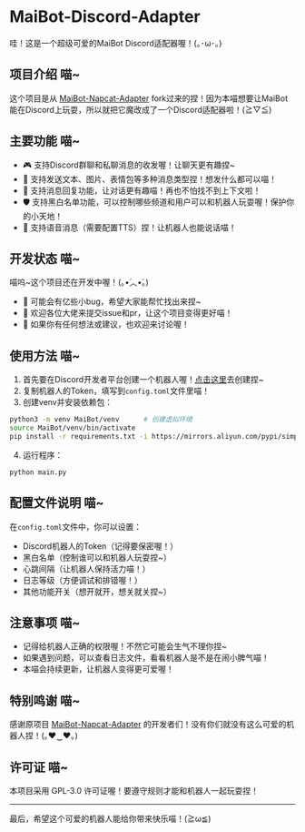 # MaiBot-Discord-Adapter

哇！这是一个超级可爱的MaiBot Discord适配器喔！(｡･ω･｡)

## 项目介绍 喵~

这个项目是从 [MaiBot-Napcat-Adapter](https://github.com/MaiM-with-u/MaiBot-Napcat-Adapter) fork过来的捏！因为本喵想要让MaiBot能在Discord上玩耍，所以就把它魔改成了一个Discord适配器啦！(≧▽≦)

## 主要功能 喵~

- 🎮 支持Discord群聊和私聊消息的收发喔！让聊天更有趣捏~
- 🎨 支持发送文本、图片、表情包等多种消息类型捏！想发什么都可以喵！
- 🔄 支持消息回复功能，让对话更有趣喵！再也不怕找不到上下文啦！
- 🛡️ 支持黑白名单功能，可以控制哪些频道和用户可以和机器人玩耍喔！保护你的小天地！
- 🎵 支持语音消息（需要配置TTS）捏！让机器人也能说话喵！

## 开发状态 喵~

喵呜~这个项目还在开发中喔！(｡•́︿•̀｡)
- 🐛 可能会有亿些小bug，希望大家能帮忙找出来捏~
- 💝 欢迎各位大佬来提交issue和pr，让这个项目变得更好喵！
- 🌟 如果你有任何想法或建议，也欢迎来讨论喔！

## 使用方法 喵~

1. 首先要在Discord开发者平台创建一个机器人喔！[点击这里](https://discord.com/developers/applications)去创建捏~
2. 复制机器人的Token，填写到`config.toml`文件里喵！
3. 创建venv并安装依赖包：
```bash
python3 -m venv MaiBot/venv      # 创建虚拟环境    
source MaiBot/venv/bin/activate
pip install -r requirements.txt -i https://mirrors.aliyun.com/pypi/simple --upgrade
```
4. 运行程序：
```bash
python main.py
```

## 配置文件说明 喵~

在`config.toml`文件中，你可以设置：
- Discord机器人的Token（记得要保密喔！）
- 黑白名单（控制谁可以和机器人玩耍捏~）
- 心跳间隔（让机器人保持活力喵！）
- 日志等级（方便调试和排错喔！）
- 其他功能开关（想开就开，想关就关捏~）

## 注意事项 喵~

- 记得给机器人正确的权限喔！不然它可能会生气不理你捏~
- 如果遇到问题，可以查看日志文件，看看机器人是不是在闹小脾气喵！
- 本喵会持续更新，让机器人变得更可爱喔！

## 特别鸣谢 喵~

感谢原项目 [MaiBot-Napcat-Adapter](https://github.com/MaiM-with-u/MaiBot-Napcat-Adapter) 的开发者们！没有你们就没有这么可爱的机器人捏！(｡♥‿♥｡)

## 许可证 喵~

本项目采用 GPL-3.0 许可证喔！要遵守规则才能和机器人一起玩耍捏！

---
最后，希望这个可爱的机器人能给你带来快乐喵！(≧ω≦)